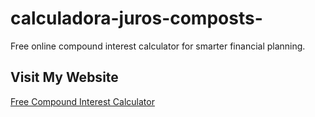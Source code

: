 # calculadora-juros-composts-

Free online compound interest calculator for smarter financial planning.

## Visit My Website
[Free Compound Interest Calculator](https://calculadorajuroscompostos.com)
